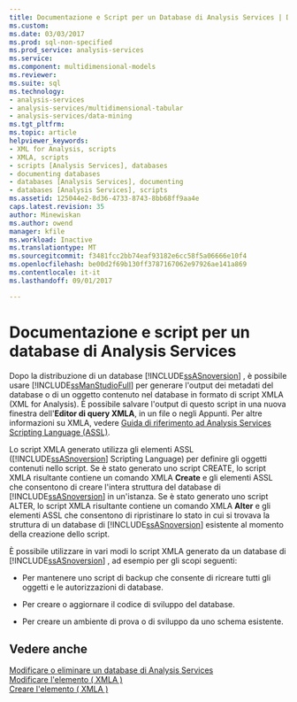 ```yaml
---
title: Documentazione e Script per un Database di Analysis Services | Documenti Microsoft
ms.custom: 
ms.date: 03/03/2017
ms.prod: sql-non-specified
ms.prod_service: analysis-services
ms.service: 
ms.component: multidimensional-models
ms.reviewer: 
ms.suite: sql
ms.technology:
- analysis-services
- analysis-services/multidimensional-tabular
- analysis-services/data-mining
ms.tgt_pltfrm: 
ms.topic: article
helpviewer_keywords:
- XML for Analysis, scripts
- XMLA, scripts
- scripts [Analysis Services], databases
- documenting databases
- databases [Analysis Services], documenting
- databases [Analysis Services], scripts
ms.assetid: 125044e2-8d36-4733-8743-8bb68ff9aa4e
caps.latest.revision: 35
author: Minewiskan
ms.author: owend
manager: kfile
ms.workload: Inactive
ms.translationtype: MT
ms.sourcegitcommit: f3481fcc2bb74eaf93182e6cc58f5a06666e10f4
ms.openlocfilehash: be00d2f69b130ff3787167062e97926ae141a869
ms.contentlocale: it-it
ms.lasthandoff: 09/01/2017

---
```

# <a name="document-and-script-an-analysis-services-database"></a>Documentazione e script per un database di Analysis Services
  Dopo la distribuzione di un database [!INCLUDE[ssASnoversion](../../includes/ssasnoversion-md.md)] , è possibile usare [!INCLUDE[ssManStudioFull](../../includes/ssmanstudiofull-md.md)] per generare l'output dei metadati del database o di un oggetto contenuto nel database in formato di script XMLA (XML for Analysis). È possibile salvare l'output di questo script in una nuova finestra dell'**Editor di query XMLA**, in un file o negli Appunti. Per altre informazioni su XMLA, vedere [Guida di riferimento ad Analysis Services Scripting Language &#40;ASSL&#41;](../../analysis-services/scripting/analysis-services-scripting-language-assl-for-xmla.md).  
  
 Lo script XMLA generato utilizza gli elementi ASSL ([!INCLUDE[ssASnoversion](../../includes/ssasnoversion-md.md)] Scripting Language) per definire gli oggetti contenuti nello script. Se è stato generato uno script CREATE, lo script XMLA risultante contiene un comando XMLA **Create** e gli elementi ASSL che consentono di creare l'intera struttura del database di [!INCLUDE[ssASnoversion](../../includes/ssasnoversion-md.md)] in un'istanza. Se è stato generato uno script ALTER, lo script XMLA risultante contiene un comando XMLA **Alter** e gli elementi ASSL che consentono di ripristinare lo stato in cui si trovava la struttura di un database di [!INCLUDE[ssASnoversion](../../includes/ssasnoversion-md.md)] esistente al momento della creazione dello script.  
  
 È possibile utilizzare in vari modi lo script XMLA generato da un database di [!INCLUDE[ssASnoversion](../../includes/ssasnoversion-md.md)] , ad esempio per gli scopi seguenti:  
  
-   Per mantenere uno script di backup che consente di ricreare tutti gli oggetti e le autorizzazioni di database.  
  
-   Per creare o aggiornare il codice di sviluppo del database.  
  
-   Per creare un ambiente di prova o di sviluppo da uno schema esistente.  
  
## <a name="see-also"></a>Vedere anche  
 [Modificare o eliminare un database di Analysis Services](../../analysis-services/multidimensional-models/modify-or-delete-an-analysis-services-database.md)   
 [Modificare l'elemento &#40; XMLA &#41;](../../analysis-services/xmla/xml-elements-commands/alter-element-xmla.md)   
 [Creare l'elemento &#40; XMLA &#41;](../../analysis-services/xmla/xml-elements-commands/create-element-xmla.md)  
  
  

